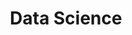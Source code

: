 ---
layout: list
title: Data Science
slug: data_science
description: >
  Posts in Data Science category
permalink: data_science
---